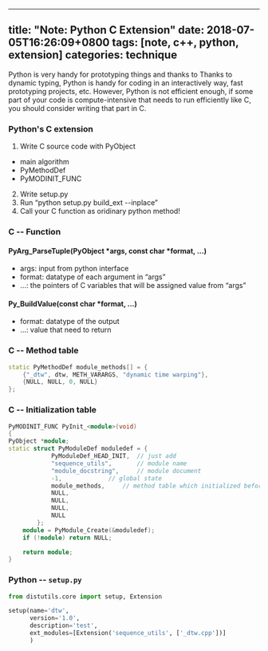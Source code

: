 
---
title:  "Note: Python C Extension"
date:   2018-07-05T16:26:09+0800
tags: [note, c++, python, extension]
categories: technique
---

Python is very handy for prototyping things and thanks to 
Thanks to dynamic typing, Python is handy for coding in an interactively way, fast prototyping projects, etc. However, Python is not efficient enough, if some part of your code is compute-intensive that needs to run efficiently like C, you should consider writing that part in C.

### Python's C extension


1. Write C source code with PyObject
  - main algorithm
  - PyMethodDef
  - PyMODINIT_FUNC
2. Write setup.py
3. Run “python setup.py build_ext --inplace”
4. Call your C function as oridinary python method!


### C -- Function

#### PyArg_ParseTuple(PyObject *args, const char *format, ...)
- args: input from python interface
- format: datatype of each argument in “args”
- …: the pointers of C variables that will be assigned value from “args”

#### Py_BuildValue(const char *format, ...)
- format: datatype of the output
- …: value that need to return

### C -- Method table
```cpp
static PyMethodDef module_methods[] = {
    {"_dtw", dtw, METH_VARARGS, "dynamic time warping"},
    {NULL, NULL, 0, NULL}
};
```

### C -- Initialization table
```cpp
PyMODINIT_FUNC PyInit_<module>(void) 
{
PyObject *module;
static struct PyModuleDef moduledef = {
        	PyModuleDef_HEAD_INIT,	// just add
        	"sequence_utils",		// module name
        	"module_docstring",		// module document
        	-1,				// global state
        	module_methods,		// method table which initialized before
        	NULL,
        	NULL,
        	NULL,
        	NULL
    	};
    module = PyModule_Create(&moduledef);
    if (!module) return NULL;

    return module;
}
```

### Python -- `setup.py`
```python
from distutils.core import setup, Extension

setup(name='dtw',
	  version='1.0',
	  description='test',
	  ext_modules=[Extension('sequence_utils', ['_dtw.cpp'])]
	  )
```